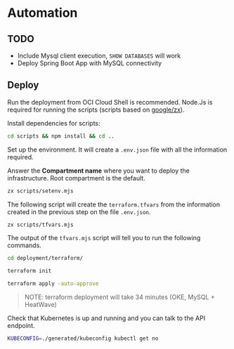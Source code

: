 # Automation

## TODO

- Include Mysql client execution, `SHOW DATABASES` will work
- Deploy Spring Boot App with MySQL connectivity

## Deploy

Run the deployment from OCI Cloud Shell is recommended. Node.Js is required for running the scripts (scripts based on [google/zx](https://github.com/google/zx)).

Install dependencies for scripts:

```bash
cd scripts && npm install && cd ..
```

Set up the environment. It will create a `.env.json` file with all the information required.

Answer the **Compartment name** where you want to deploy the infrastructure. Root compartment is the default.

```bash
zx scripts/setenv.mjs
```

The following script will create the `terraform.tfvars` from the information created in the previous step on the file `.env.json`.

```bash
zx scripts/tfvars.mjs
```

The output of the `tfvars.mjs` script will tell you to run the following commands.

```bash
cd deployment/terraform/
```

```bash
terraform init
```

```bash
terraform apply -auto-approve
```

> NOTE: terraform deployment will take 34 minutes (OKE, MySQL + HeatWave)

Check that Kubernetes is up and running and you can talk to the API endpoint.

```bash
KUBECONFIG=./generated/kubeconfig kubectl get no
```
